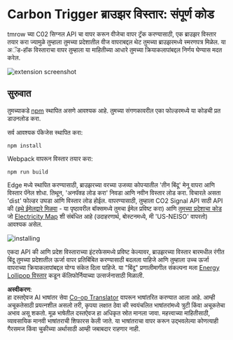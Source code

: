 <!--
CO_OP_TRANSLATOR_METADATA:
{
  "original_hash": "cbaf73f94a9ab4c680a10ef871e92948",
  "translation_date": "2025-08-25T23:52:27+00:00",
  "source_file": "5-browser-extension/solution/translation/README.es.md",
  "language_code": "mr"
}
-->
# Carbon Trigger ब्राउझर विस्तार: संपूर्ण कोड

tmrow च्या C02 सिग्नल API चा वापर करून वीजेचा वापर ट्रॅक करण्यासाठी, एक ब्राउझर विस्तार तयार करा ज्यामुळे तुम्हाला तुमच्या प्रदेशातील वीज वापराबद्दल थेट तुमच्या ब्राउझरमध्ये स्मरणपत्र मिळेल. या अॅड-हॉक विस्ताराचा वापर तुम्हाला या माहितीच्या आधारे तुमच्या क्रियाकलापांबद्दल निर्णय घेण्यास मदत करेल.

![extension screenshot](../../../../../translated_images/extension-screenshot.352c4c3ba54e4041ad2f6af749d562cc5705f527b5826efd53d11c3528f5ae45.mr.png)

## सुरुवात

तुमच्याकडे [npm](https://npmjs.com) स्थापित असणे आवश्यक आहे. तुमच्या संगणकावरील एका फोल्डरमध्ये या कोडची प्रत डाउनलोड करा.

सर्व आवश्यक पॅकेजेस स्थापित करा:

```
npm install
```

Webpack वापरून विस्तार तयार करा:

```
npm run build
```

Edge मध्ये स्थापित करण्यासाठी, ब्राउझरच्या वरच्या उजव्या कोपऱ्यातील 'तीन बिंदू' मेनू वापरा आणि विस्तार पॅनेल शोधा. तिथून, 'अनपॅक्ड लोड करा' निवडा आणि नवीन विस्तार लोड करा. विचारले असता 'dist' फोल्डर उघडा आणि विस्तार लोड होईल. वापरण्यासाठी, तुम्हाला CO2 Signal API साठी API की ([इथे ईमेलद्वारे मिळवा](https://www.co2signal.com/) - या पृष्ठावरील बॉक्समध्ये तुमचा ईमेल प्रविष्ट करा) आणि [तुमच्या प्रदेशाचा कोड](http://api.electricitymap.org/v3/zones) जो [Electricity Map](https://www.electricitymap.org/map) शी संबंधित आहे (उदाहरणार्थ, बोस्टनमध्ये, मी 'US-NEISO' वापरतो) आवश्यक असेल.

![installing](../../../../../translated_images/install-on-edge.8bd0ee3ca7dcda1c5334b5195603a43c864e3b38d088b03d57376d25e77b9459.mr.png)

एकदा API की आणि प्रदेश विस्ताराच्या इंटरफेसमध्ये प्रविष्ट केल्यावर, ब्राउझरच्या विस्तार बारमधील रंगीत बिंदू तुमच्या प्रदेशातील ऊर्जा वापर प्रतिबिंबित करण्यासाठी बदलला पाहिजे आणि तुम्हाला उच्च ऊर्जा वापराच्या क्रियाकलापांबद्दल योग्य संकेत दिला पाहिजे. या "बिंदू" प्रणालीमागील संकल्पना मला [Energy Lollipop विस्तार](https://energylollipop.com/) कडून कॅलिफोर्नियाच्या उत्सर्जनासाठी मिळाली.

**अस्वीकरण**:  
हा दस्तऐवज AI भाषांतर सेवा [Co-op Translator](https://github.com/Azure/co-op-translator) वापरून भाषांतरित करण्यात आला आहे. आम्ही अचूकतेसाठी प्रयत्नशील असलो तरी, कृपया लक्षात ठेवा की स्वयंचलित भाषांतरांमध्ये त्रुटी किंवा अचूकतेचा अभाव असू शकतो. मूळ भाषेतील दस्तऐवज हा अधिकृत स्रोत मानला जावा. महत्त्वाच्या माहितीसाठी, व्यावसायिक मानवी भाषांतराची शिफारस केली जाते. या भाषांतराचा वापर करून उद्भवलेल्या कोणत्याही गैरसमज किंवा चुकीच्या अर्थासाठी आम्ही जबाबदार राहणार नाही.